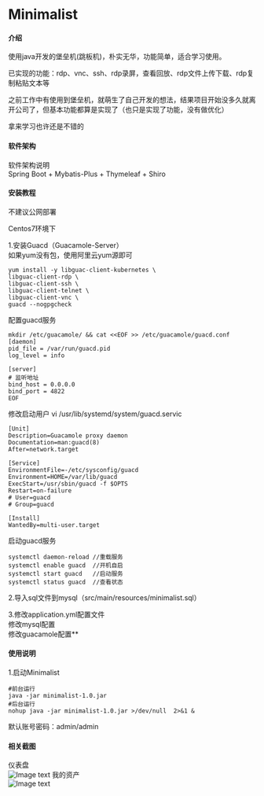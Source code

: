 # Minimalist

#### 介绍
使用java开发的堡垒机(跳板机)，朴实无华，功能简单，适合学习使用。  

已实现的功能：rdp、vnc、ssh、rdp录屏，查看回放、rdp文件上传下载、rdp复制粘贴文本等  

之前工作中有使用到堡垒机，就萌生了自己开发的想法，结果项目开始没多久就离开公司了，但基本功能都算是实现了（也只是实现了功能，没有做优化） 

拿来学习也许还是不错的  


#### 软件架构
软件架构说明  
Spring Boot + Mybatis-Plus + Thymeleaf + Shiro  

#### 安装教程
不建议公网部署   

Centos7环境下


1.安装Guacd（Guacamole-Server）  
如果yum没有包，使用阿里云yum源即可

    yum install -y libguac-client-kubernetes \
    libguac-client-rdp \
    libguac-client-ssh \
    libguac-client-telnet \
    libguac-client-vnc \
    guacd --nogpgcheck


配置guacd服务

    mkdir /etc/guacamole/ && cat <<EOF >> /etc/guacamole/guacd.conf
    [daemon]
    pid_file = /var/run/guacd.pid
    log_level = info

    [server]
    # 监听地址
    bind_host = 0.0.0.0
    bind_port = 4822
    EOF

修改启动用户
vi /usr/lib/systemd/system/guacd.servic

    [Unit]
    Description=Guacamole proxy daemon
    Documentation=man:guacd(8)
    After=network.target
    
    [Service]
    EnvironmentFile=-/etc/sysconfig/guacd
    Environment=HOME=/var/lib/guacd
    ExecStart=/usr/sbin/guacd -f $OPTS
    Restart=on-failure
    # User=guacd
    # Group=guacd
    
    [Install]
    WantedBy=multi-user.target

启动guacd服务

    systemctl daemon-reload //重载服务
    systemctl enable guacd  //开机自启
    systemctl start guacd   //启动服务
    systemctl status guacd  //查看状态

2.导入sql文件到mysql（src/main/resources/minimalist.sql）

3.修改application.yml配置文件  
修改mysql配置  
修改guacamole配置**


#### 使用说明

1.启动Minimalist

    #前台运行
    java -jar minimalist-1.0.jar
    #后台运行
    nohup java -jar minimalist-1.0.jar >/dev/null  2>&1 &
默认账号密码：admin/admin


#### 相关截图

仪表盘  
![Image text](https://gitee.com/pingc/minimalist/raw/master/img/1.png)
我的资产  
![Image text](https://gitee.com/pingc/minimalist/raw/master/img/2.png)
